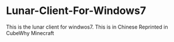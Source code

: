 # Lunar-Client-For-Windows7
This is the lunar client for windwos7. This is in Chinese
Reprinted in CubeWhy Minecraft
